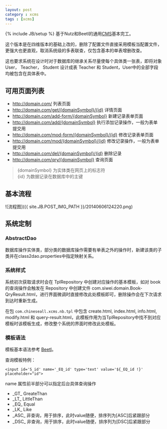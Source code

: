 ```yaml
---
layout: post
category : xcms
tags : [xcms]
---
```

{% include JB/setup %}
基于Nutz和Beetl的通用[CMS](https://github.com/lzxz1234/XCMS "XCMS")基本完工。

这个版本是在四维版本的基础上改的，删除了配置文件直接采用模板当配置文件，更强大也更直观，取消系统级的多表联查，仅包含基本的单表增删改查。

这也要求系统在设计时对于数据库的继承关系尽量使每个具体类一张表，即将对象User， Teacher， Student 设计成表 Teacher 和 Student，User中的全部字段均被包含在具体表中。

## 可用页面列表 ##
- http://domain.com/ 列表页面
- http://domain.com/get/{domainSymbol}/{id} 详情页面
- http://domain.com/add-form/{domainSymbol} 新建记录表单页面
- http://domain.com/add/{domainSymbol} 执行添加记录操作，一般为表单提交用
- http://domain.com/mod-form/{domainSymbol}/{id} 修改记录表单页面
- http://domain.com/mod/{domainSymbol}/{id} 修改记录操作，一般为表单提交用
- http://domain.com/del/{domainSymbol}/{id} 删除记录
- http://domain.com/qry/{domainSymbol} 查询页面

> {domainSymbol} 为实体类在网页上的标志符<br>
> {id} 为数据记录在数据库中的主键

## 基本流程 ##
![流程图]({{ site.JB.POST_IMG_PATH }}/20140606124220.png)
## 系统定制 ##

### AbstractDao ###
数据库操作实体类，部分类的数据库操作需要有单表之外的操作时，新建该类的子类并在class2dao.properties中指定映射关系。

### 系统样式 ###
系统初次获取请求时会在 TplRepository 中创建对应操作的基本模板，如对 book 的查询操作会触发在 Repository 中创建文件 com.siwei.domain.Book-QryResult.html，进行界面微调时直接修改此处模板即可，删除操作会在下次请求到达时重新生成。

在包 `com.chineseall.xcms.nb.tpl` 中包含 create.html, index.html, info.html, modify.html 和 query-result.html，此模板作用为当TplRepository中找不到对应模板时该模板生成，修改整个系统的界面时修改此处模板。

### 模板语法 ###
模板基本语法参考 [Beetl](https://github.com/javamonkey/beetl2.0 "Beetl")。

查询模板特例：

    <input id='S_id' name='_EQ_id' type='text' value='${_EQ_id !}' placeholder="id">

name 属性前半部分可以指定后台具体查询操作

- \_GT_ GreateThan
- \_LT_ LittleThan
- \_EQ_ Equal
- \_LK_ Like 
- \_ASC_ 非查询，用于排序，此时value随便，排序列为[ASC]后紧跟部分
- \_DSC_ 非查询，用于排序，此时value随便，排序列为[DSC]后紧跟部分